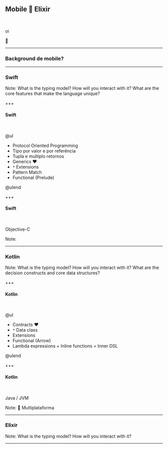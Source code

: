 
## Mobile 🤯 Elixir
<br>


 oi 
<br>
 
 👋 


---

### Background de mobile?


---

### Swift

Note: What is the typing model?
How will you interact with it?
What are the core features that make the language unique?

+++

#### Swift
<br>

@ul

- Protocol Oriented Programming
- Tipo por valor e por referência
- Tupla e multiplo retornos
- Generics ♥
- `*` Extensions
- Pattern Match
- Functional (Prelude)

@ulend

+++

#### Swift
<br>

Objective-C

Note:

---

### Kotlin

Note: What is the typing model?
How will you interact with it?
What are the decision constructs and core data structures?

+++

#### Kotlin
<br>

@ul

- Contracts ♥️
- `*` Data class
- Extensions
- Functional (Arrow)
- Lambda expressions + Inline functions = Inner DSL

@ulend

+++

#### Kotlin
<br>

Java / JVM

Note:
🤔 Multiplataforma

---

### Elixir

Note: What is the typing model?
How will you interact with it?

---